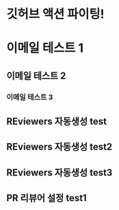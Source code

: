 # 깃허브 액션 파이팅!

# 이메일 테스트 1
## 이메일 테스트 2
### 이메일 테스트 3

## REviewers 자동생성 test
## REviewers 자동생성 test2
## REviewers 자동생성 test3

## PR 리뷰어 설정 test1
